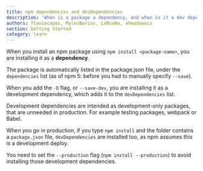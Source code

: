 ```yaml
---
title: npm dependencies and devDependencies
description: 'When is a package a dependency, and when is it a dev dependency?'
authors: flaviocopes, MylesBorins, LaRuaNa, ahmadawais
section: Getting Started
category: learn
---
```


When you install an npm package using `npm install <package-name>`, you are installing it as a **dependency**.

The package is automatically listed in the package.json file, under the `dependencies` list (as of npm 5: before you had to manually specify `--save`).

When you add the `-D` flag, or `--save-dev`, you are installing it as a development dependency, which adds it to the `devDependencies` list.

Development dependencies are intended as development-only packages, that are unneeded in production. For example testing packages, webpack or Babel.

When you go in production, if you type `npm install` and the folder contains a `package.json` file, `devDependencies` are installed too, as npm assumes this is a development deploy.

You need to set the `--production` flag (`npm install --production`) to avoid installing those development dependencies.
